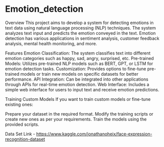 # Emotion_detection

Overview
This project aims to develop a system for detecting emotions in text data using natural language processing (NLP) techniques. The system analyzes text input and predicts the emotion conveyed in the text. Emotion detection has various applications in sentiment analysis, customer feedback analysis, mental health monitoring, and more.

Features
Emotion Classification: The system classifies text into different emotion categories such as happy, sad, angry, surprised, etc.
Pre-trained Models: Utilizes pre-trained NLP models such as BERT, GPT, or LSTM for emotion detection tasks.
Customization: Provides options to fine-tune pre-trained models or train new models on specific datasets for better performance.
API Integration: Can be integrated into other applications through APIs for real-time emotion detection.
Web Interface: Includes a simple web interface for users to input text and receive emotion predictions.

Training Custom Models
If you want to train custom models or fine-tune existing ones:

Prepare your dataset in the required format.
Modify the training scripts or create new ones as per your requirements.
Train the models using the provided scripts.

Data Set Link - https://www.kaggle.com/jonathanoheix/face-expression-recognition-dataset
